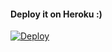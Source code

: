 #### Deploy it on Heroku :)

[![Deploy](https://www.herokucdn.com/deploy/button.svg)](https://heroku.com/deploy)
